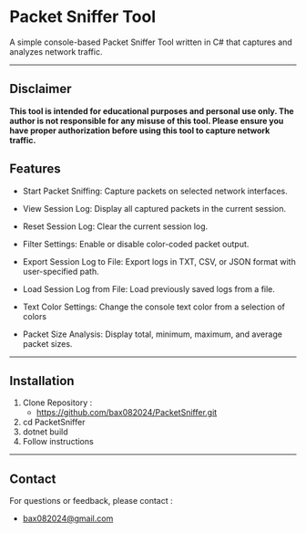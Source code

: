 ﻿# Packet Sniffer Tool

A simple console-based Packet Sniffer Tool written in C# that captures and analyzes network traffic.

---

## Disclaimer

**This tool is intended for educational purposes and personal use only. 
The author is not responsible for any misuse of this tool. 
Please ensure you have proper authorization before using this tool to capture network traffic.**

## Features 

- Start Packet Sniffing: Capture packets on selected network interfaces.

- View Session Log: Display all captured packets in the current session.

- Reset Session Log: Clear the current session log.

- Filter Settings: Enable or disable color-coded packet output.

- Export Session Log to File: Export logs in TXT, CSV, or JSON format with user-specified path.

- Load Session Log from File: Load previously saved logs from a file.

- Text Color Settings: Change the console text color from a selection of colors

- Packet Size Analysis: Display total, minimum, maximum, and average packet sizes.

---

## Installation

1. Clone Repository :
	- https://github.com/bax082024/PacketSniffer.git
2. cd PacketSniffer
3. dotnet build
4. Follow instructions

---

## Contact

For questions or feedback, please contact :

- bax082024@gmail.com
